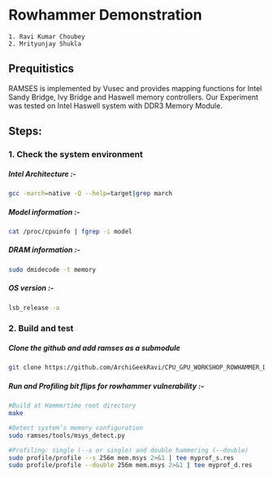 # Rowhammer Demonstration
    1. Ravi Kumar Choubey
    2. Mrityunjay Shukla

## Prequitistics
RAMSES is implemented by Vusec and provides mapping functions for Intel Sandy Bridge, Ivy Bridge and Haswell memory controllers. Our Experiment was tested on Intel Haswell system with DDR3 Memory Module.

## Steps:
### 1. Check the system environment

##### Intel Architecture :- 
```bash
gcc -march=native -Q --help=target|grep march
```
##### Model information :-
```bash
cat /proc/cpuinfo | fgrep -i model

```
##### DRAM information :- 
```bash
sudo dmidecode -t memory
```
##### OS version :-
```bash
lsb_release -a

```

### 2. Build and test

##### Clone the github and add ramses as a submodule
```bash
git clone https://github.com/ArchiGeekRavi/CPU_GPU_WORKSHOP_ROWHAMMER_DEMO.git
```

##### Run and Profiling bit flips for rowhammer vulnerability :-
```bash
#Build at Hammertime root directory
make

#Detect system’s memory configuration
sudo ramses/tools/msys_detect.py

#Profiling: single (--s or single) and double hammering (--double)
sudo profile/profile --s 256m mem.msys 2>&1 | tee myprof_s.res
sudo profile/profile --double 256m mem.msys 2>&1 | tee myprof_d.res
```
